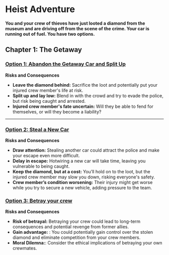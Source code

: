 # Heist Adventure

**You and your crew of thieves have just looted a diamond from the museum and are driving off from the scene of the crime. Your car is running out of fuel. You have two options.**

## Chapter 1: The Getaway

### [**Option 1: Abandon the Getaway Car and Split Up**](abandonCar.md) <br>

**Risks and Consequences**<br>

* **Leave the diamond behind:** Sacrifice the loot and potentially put your injured crew member's life at risk.
* **Split up and lay low:** Blend in with the crowd and try to evade the police, but risk being caught and arrested.
* **Injured crew member's fate uncertain:** Will they be able to fend for themselves, or will they become a liability?

---

### [**Option 2: Steal a New Car**](stealANewCar.md) <br>

**Risks and Consequences**<br>

* **Draw attention:** Stealing another car could attract the police and make your escape even more difficult.
* **Delay in escape:** Hotwiring a new car will take time, leaving you vulnerable to being caught.
* **Keep the diamond, but at a cost:** You’ll hold on to the loot, but the injured crew member may slow you down, risking everyone's safety.
* **Crew member’s condition worsening:** Their injury might get worse while you try to secure a new vehicle, adding pressure to the team.

### [**Option 3: Betray your crew**](betraycrew.md) <br>

**Risks and Consequences**

* **Risk of betrayal:** Betraying your crew could lead to long-term consequences and potential revenge from former allies.
* **Gain advantage:** : You could potentially gain control over the stolen diamond and eliminate competition from your crew members.
* **Moral Dilemna:**: Consider the ethical implications of betraying your own crewmates.

